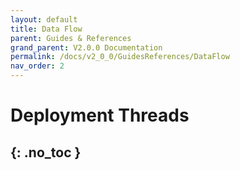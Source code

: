 ```yaml
---
layout: default
title: Data Flow
parent: Guides & References
grand_parent: V2.0.0 Documentation
permalink: /docs/v2_0_0/GuidesReferences/DataFlow
nav_order: 2
---
```


# Deployment Threads
{: .no_toc }
---


<object data="https://neuralmidifx.github.io/assets/quickguide.pdf" width="1000" height="1000" type='application/pdf'></object>

